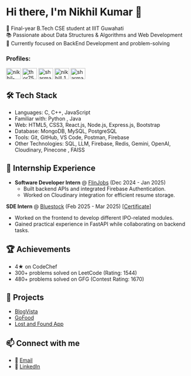 # Hi there, I'm Nikhil Kumar 👋

🚀 Final-year B.Tech CSE student at IIIT Guwahati  
📚 Passionate about Data Structures & Algorithms and Web Development    
🎯 Currently focused on BackEnd Development and problem-solving

<h3 align="left">Profiles:</h3>
<p align="left">
<a href="https://linkedin.com/in/nikhil-kumar-69402321b" target="blank"><img align="center" src="https://raw.githubusercontent.com/rahuldkjain/github-profile-readme-generator/master/src/images/icons/Social/linked-in-alt.svg" alt="nikhil-kumar-69402321b" height="30" width="40" /></a>
<a href="https://www.codechef.com/users/thor756" target="blank"><img align="center" src="https://cdn.jsdelivr.net/npm/simple-icons@3.1.0/icons/codechef.svg" alt="thor756" height="30" width="40" /></a>
<a href="https://www.hackerrank.com/sharma46269" target="blank"><img align="center" src="https://raw.githubusercontent.com/rahuldkjain/github-profile-readme-generator/master/src/images/icons/Social/hackerrank.svg" alt="sharma46269" height="30" width="40" /></a>
<a href="https://www.leetcode.com/nikhill_16" target="blank"><img align="center" src="https://raw.githubusercontent.com/rahuldkjain/github-profile-readme-generator/master/src/images/icons/Social/leet-code.svg" alt="nikhill_16" height="30" width="40" /></a>
<a href="https://auth.geeksforgeeks.org/user/sharmazlfz" target="blank"><img align="center" src="https://raw.githubusercontent.com/rahuldkjain/github-profile-readme-generator/master/src/images/icons/Social/geeks-for-geeks.svg" alt="sharmazlfz" height="30" width="40" /></a>
</p>

## 🛠️ Tech Stack
- Languages: C, C++, JavaScript
- Familiar with: Python , Java
- Web: HTML5, CSS3, React.js, Node.js, Express.js, Bootstrap
- Database: MongoDB, MySQL, PostgreSQL
- Tools: Git, GitHub, VS Code, Postman, Firebase
- Other Technologies: SQL, LLM, Firebase, Redis, Gemini, OpenAI, Cloudinary, Pinecone , FAISS

## 🏢 Internship Experience
- **Software Developer Intern** @ [FlinJobs](#) (Dec 2024 - Jan 2025)  
  - Built backend APIs and integrated Firebase Authentication.
  - Worked on Cloudinary integration for efficient resume storage.

**SDE Intern** @ [Bluestock](#) (Feb 2025 - Mar 2025) [[Certificate](https://drive.google.com/file/d/1gUbbLW7wqccKtq3pxO0FBvn5JKbHjHNp/view)]
- Worked on the frontend to develop different IPO-related modules.
- Gained practical experience in FastAPI while collaborating on backend tasks.

 
  
## 🏆 Achievements
- 4★ on CodeChef 
- 300+ problems solved on LeetCode (Rating: 1544)
- 480+ problems solved on GFG (Contest Rating: 1670)

## 📂 Projects
- [BlogVista](https://github.com/kumar102003/blogwebsite)
- [GoFood](https://github.com/kumar102003/food-delivery)
- [Lost and Found App](https://github.com/kumar102003/lost-and-found-)

## 📫 Connect with me
- 📧 [Email](mailto:nikhil46269@gmail.com)
- 💼 [LinkedIn](https://www.linkedin.com/in/nikhil-kumar-69402321b)


